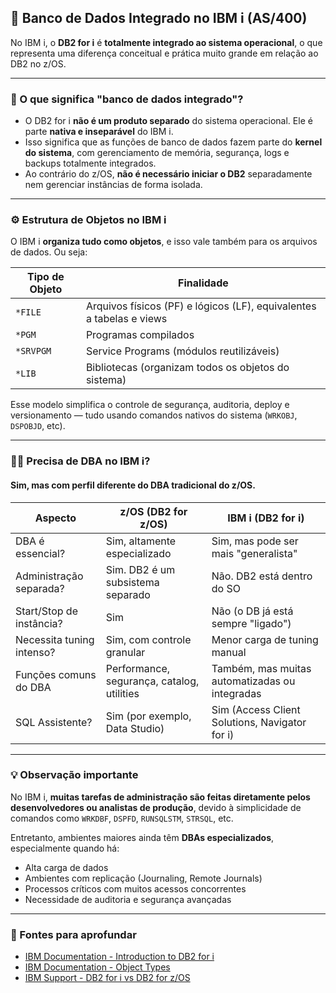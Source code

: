 ## 🧠 Banco de Dados Integrado no IBM i (AS/400)

No IBM i, o **DB2 for i** é **totalmente integrado ao sistema operacional**, o que representa uma diferença conceitual e prática muito grande em relação ao DB2 no z/OS.

---

### 📌 O que significa "banco de dados integrado"?

- O DB2 for i **não é um produto separado** do sistema operacional. Ele é parte **nativa e inseparável** do IBM i.
- Isso significa que as funções de banco de dados fazem parte do **kernel do sistema**, com gerenciamento de memória, segurança, logs e backups totalmente integrados.
- Ao contrário do z/OS, **não é necessário iniciar o DB2** separadamente nem gerenciar instâncias de forma isolada.

---

### ⚙️ Estrutura de Objetos no IBM i

O IBM i **organiza tudo como objetos**, e isso vale também para os arquivos de dados. Ou seja:

| Tipo de Objeto | Finalidade                                              |
|----------------|----------------------------------------------------------|
| `*FILE`        | Arquivos físicos (PF) e lógicos (LF), equivalentes a tabelas e views |
| `*PGM`         | Programas compilados                                     |
| `*SRVPGM`      | Service Programs (módulos reutilizáveis)                 |
| `*LIB`         | Bibliotecas (organizam todos os objetos do sistema)     |

Esse modelo simplifica o controle de segurança, auditoria, deploy e versionamento — tudo usando comandos nativos do sistema (`WRKOBJ`, `DSPOBJD`, etc).

---

### 🧑‍💻 Precisa de DBA no IBM i?

#### Sim, **mas com perfil diferente** do DBA tradicional do z/OS.

| Aspecto                   | z/OS (DB2 for z/OS)                                | IBM i (DB2 for i)                                  |
|---------------------------|---------------------------------------------------|----------------------------------------------------|
| DBA é essencial?          | Sim, altamente especializado                      | Sim, mas pode ser mais "generalista"               |
| Administração separada?   | Sim. DB2 é um subsistema separado                 | Não. DB2 está dentro do SO                         |
| Start/Stop de instância?  | Sim                                               | Não (o DB já está sempre "ligado")                |
| Necessita tuning intenso? | Sim, com controle granular                        | Menor carga de tuning manual                      |
| Funções comuns do DBA     | Performance, segurança, catalog, utilities        | Também, mas muitas automatizadas ou integradas     |
| SQL Assistente?           | Sim (por exemplo, Data Studio)                   | Sim (Access Client Solutions, Navigator for i)     |

---

### 💡 Observação importante

No IBM i, **muitas tarefas de administração são feitas diretamente pelos desenvolvedores ou analistas de produção**, devido à simplicidade de comandos como `WRKDBF`, `DSPFD`, `RUNSQLSTM`, `STRSQL`, etc.

Entretanto, ambientes maiores ainda têm **DBAs especializados**, especialmente quando há:

- Alta carga de dados
- Ambientes com replicação (Journaling, Remote Journals)
- Processos críticos com muitos acessos concorrentes
- Necessidade de auditoria e segurança avançadas

---

### 🔗 Fontes para aprofundar

- [IBM Documentation - Introduction to DB2 for i](https://www.ibm.com/docs/en/i/7.5?topic=db2-introduction)
- [IBM Documentation - Object Types](https://www.ibm.com/docs/en/i/7.5?topic=overview-object-types)
- [IBM Support - DB2 for i vs DB2 for z/OS](https://www.ibm.com/support/pages/understanding-db2-i-vs-db2-zos)
